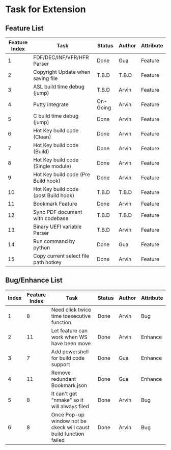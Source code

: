# Task for Extension

## Feature List
| Feature Index | Task                                          | Status            | Author        | Attribute |
| ------------- | --------------------------------------------- | ----------------- | ------------- | --------- |
|             1 | FDF/DEC/INF/VFR/HFR Parser                    | Done              | Gua           | Feature   |
|             2 | Copyright Update when saving file             | T.B.D             | T.B.D         | Feature   |
|             3 | ASL build time debug (jump)                   | T.B.D             | Arvin         | Feature   |
|             4 | Putty integrate                               | On-Going          | Arvin         | Feature   |
|             5 | C build time debug (jump)                     | Done              | Arvin         | Feature   |
|             6 | Hot Key build code (Clean)                    | Done              | Arvin         | Feature   |
|             7 | Hot Key build code (Build)                    | Done              | Arvin         | Feature   |
|             8 | Hot Key build code (Single module)            | Done              | Arvin         | Feature   |
|             9 | Hot Key build code (Pre Build hook)           | Done              | Arvin         | Feature   |
|            10 | Hot Key build code (post Build hook)          | T.B.D             | T.B.D         | Feature   |
|            11 | Bookmark Feature                              | Done              | Arvin         | Feature   |
|            12 | Sync PDF document with codebase               | T.B.D             | T.B.D         | Feature   |
|            13 | Binary UEFI variable Parser                   | T.B.D             | Arvin         | Feature   |
|            14 | Run command by python                         | Done              | Gua           | Feature   |
|            15 | Copy current select file path hotkey          | Done              | Arvin         | Feature   |

## Bug/Enhance List
| Index | Feature Index | Task                                          | Status            | Author        | Attribute |
| ----- | ------------- | --------------------------------------------- | ----------------- | ------------- | --------- |
|     1 |             8 | Need click twice time toexecutive function.   | Done              | Arvin         | Bug       |
|     2 |            11 | Let feature can work when WS have been move   | Done              | Arvin         | Enhance   |
|     3 |             7 | Add powershell for build code support         | Done              | Gua           | Enhance   |
|     4 |            11 | Remove redundant Bookmark.json                | Done              | Gua           | Enhance   |
|     5 |             8 | It can't get "nmake" so it will always filed  | Done              | Arvin         | Bug       |
|     6 |             8 | Once Pop-up window not be ckeck will caust build function failed| Done  | Arvin   | Bug       |

